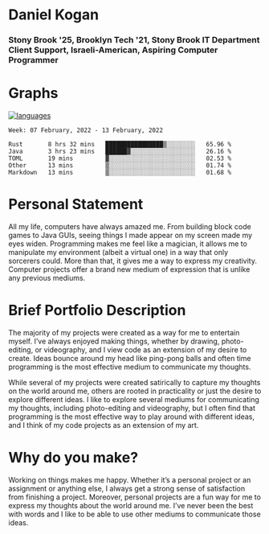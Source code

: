 # Daniel Kogan

### Stony Brook '25, Brooklyn Tech '21, Stony Brook IT Department Client Support, Israeli-American, Aspiring Computer Programmer


# Graphs

<div style="width: 100%">

[![languages](https://github-readme-stats.vercel.app/api/top-langs/?username=daminals&langs_count=8&hide=html&layout=compact)](https://github-readme-stats.vercel.app/api/top-langs/?username=daminals&langs_count=8&hide=html&layout=compact)
</div>

<!--START_SECTION:waka-->
```text
Week: 07 February, 2022 - 13 February, 2022

Rust       8 hrs 32 mins   ████████████████▒░░░░░░░░   65.96 % 
Java       3 hrs 23 mins   ██████▓░░░░░░░░░░░░░░░░░░   26.16 % 
TOML       19 mins         ▓░░░░░░░░░░░░░░░░░░░░░░░░   02.53 % 
Other      13 mins         ▒░░░░░░░░░░░░░░░░░░░░░░░░   01.74 % 
Markdown   13 mins         ▒░░░░░░░░░░░░░░░░░░░░░░░░   01.68 % 
```
<!--END_SECTION:waka-->

# Personal Statement

All my life, computers have always amazed me. From building block code games to Java GUIs, seeing things I made appear on my screen made my eyes widen. Programming makes me feel like a magician, it allows me to manipulate my environment (albeit a virtual one) in a way that only sorcerers could. More than that, it gives me a way to express my creativity. Computer projects offer a brand new medium of expression that is unlike any previous mediums. 

# Brief Portfolio Description

The majority of my projects were created as a way for me to entertain myself. I’ve always enjoyed making things, whether by drawing, photo-editing, or videography, and I view code as an extension of my desire to create. Ideas bounce around my head like ping-pong balls and often time programming is the most effective medium to communicate my thoughts. 

While several of my projects were created satirically to capture my thoughts on the world around me, others are rooted in practicality or just the desire to explore different ideas. I like to explore several mediums for communicating my thoughts, including photo-editing and videography, but I often find that programming is the most effective way to play around with different ideas, and I think of my code projects as an extension of my art.

# Why do you make?

Working on things makes me happy. Whether it’s a personal project or an assignment or anything else, I always get a strong sense of satisfaction from finishing a project. Moreover, personal projects are a fun way for me to express my thoughts about the world around me. I’ve never been the best with words and I like to be able to use other mediums to communicate those ideas. 
